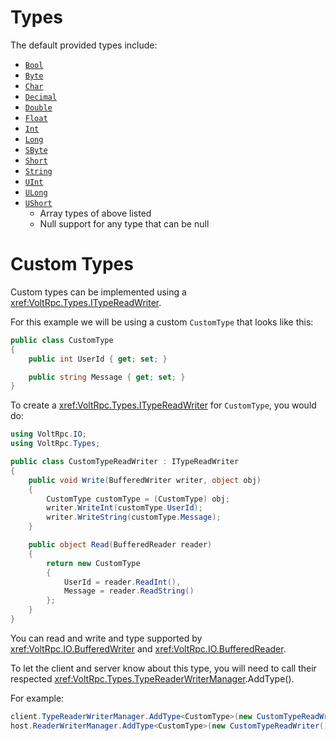 # Types

The default provided types include:

- [`Bool`](xref:System.Boolean)
- [`Byte`](xref:System.Byte)
- [`Char`](xref:System.Char)
- [`Decimal`](xref:System.Decimal)
- [`Double`](xref:System.Double)
- [`Float`](xref:System.Single)
- [`Int`](xref:System.Int32)
- [`Long`](xref:System.Int64)
- [`SByte`](xref:System.SByte)
- [`Short`](xref:System.Int16)
- [`String`](xref:System.String)
- [`UInt`](xref:System.UInt32)
- [`ULong`](xref:System.UInt64)
- [`UShort`](xref:System.UInt16)
    - Array types of above listed
    - Null support for any type that can be null

# Custom Types

Custom types can be implemented using a <xref:VoltRpc.Types.ITypeReadWriter>.

For this example we will be using a custom `CustomType` that looks like this:

```csharp
public class CustomType
{
    public int UserId { get; set; }

    public string Message { get; set; }
}
```

To create a <xref:VoltRpc.Types.ITypeReadWriter> for `CustomType`, you would do:

```csharp
using VoltRpc.IO;
using VoltRpc.Types;

public class CustomTypeReadWriter : ITypeReadWriter
{
    public void Write(BufferedWriter writer, object obj)
    {
        CustomType customType = (CustomType) obj;
        writer.WriteInt(customType.UserId);
        writer.WriteString(customType.Message);
    }

    public object Read(BufferedReader reader)
    {
        return new CustomType
        {
            UserId = reader.ReadInt(),
            Message = reader.ReadString()
        };
    }
}
```

You can read and write and type supported by <xref:VoltRpc.IO.BufferedWriter> and <xref:VoltRpc.IO.BufferedReader>.

To let the client and server know about this type, you will need to call their respected <xref:VoltRpc.Types.TypeReaderWriterManager>.AddType().

For example:

```csharp
client.TypeReaderWriterManager.AddType<CustomType>(new CustomTypeReadWriter());
host.ReaderWriterManager.AddType<CustomType>(new CustomTypeReadWriter());
```